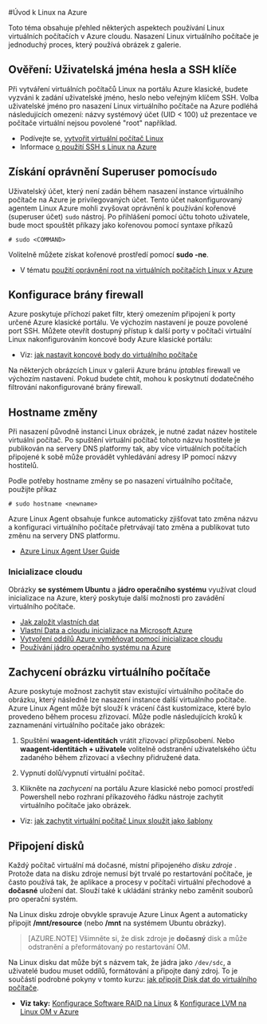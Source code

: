 <properties
    pageTitle="Úvod k Linux v Azure | Microsoft Azure"
    description="Zjistěte, jak používat Linux virtuálních počítačích na Azure."
    services="virtual-machines-linux"
    documentationCenter="python"
    authors="szarkos"
    manager="timlt"
    editor=""
    tags="azure-resource-manager,azure-service-management"/>

<tags
    ms.service="virtual-machines-linux"
    ms.workload="infrastructure-services"
    ms.tgt_pltfrm="vm-linux"
    ms.devlang="na"
    ms.topic="article"
    ms.date="08/24/2016"
    ms.author="szark"/>

#<a name="introduction-to-linux-on-azure"></a>Úvod k Linux na Azure

Toto téma obsahuje přehled některých aspektech používání Linux virtuálních počítačích v Azure cloudu. Nasazení Linux virtuálního počítače je jednoduchý proces, který používá obrázek z galerie.


## <a name="authentication-usernames-passwords-and-ssh-keys"></a>Ověření: Uživatelská jména hesla a SSH klíče

Při vytváření virtuálních počítačů Linux na portálu Azure klasické, budete vyzváni k zadání uživatelské jméno, heslo nebo veřejným klíčem SSH. Volba uživatelské jméno pro nasazení Linux virtuálního počítače na Azure podléhá následujících omezení: názvy systémový účet (UID < 100) už prezentace ve počítače virtuální nejsou povolené "root" například.


 - Podívejte se, [vytvořit virtuální počítač Linux](virtual-machines-linux-quick-create-cli.md)
 - Informace [o použití SSH s Linux na Azure](virtual-machines-linux-mac-create-ssh-keys.md)


## <a name="obtaining-superuser-privileges-using-sudo"></a>Získání oprávnění Superuser pomocí`sudo`

Uživatelský účet, který není zadán během nasazení instance virtuálního počítače na Azure je privilegovaných účet. Tento účet nakonfigurovaný agentem Linux Azure mohli zvyšovat oprávnění k používání kořenové (superuser účet) `sudo` nástroj. Po přihlášení pomocí účtu tohoto uživatele, bude moct spouštět příkazy jako kořenovou pomocí syntaxe příkazů

    # sudo <COMMAND>

Volitelně můžete získat kořenové prostředí pomocí **sudo -ne**.

- V tématu [použití oprávnění root na virtuálních počítačích Linux v Azure](virtual-machines-linux-use-root-privileges.md)


## <a name="firewall-configuration"></a>Konfigurace brány firewall

Azure poskytuje příchozí paket filtr, který omezením připojení k porty určené Azure klasické portálu. Ve výchozím nastavení je pouze povolené port SSH. Můžete otevřít dostupný přístup k další porty v počítači virtuální Linux nakonfigurováním koncové body Azure klasické portálu:

 - Viz: [jak nastavit koncové body do virtuálního počítače](virtual-machines-windows-classic-setup-endpoints.md)

Na některých obrázcích Linux v galerii Azure bránu *iptables* firewall ve výchozím nastavení. Pokud budete chtít, mohou k poskytnutí dodatečného filtrování nakonfigurované brány firewall.


## <a name="hostname-changes"></a>Hostname změny

Při nasazení původně instanci Linux obrázek, je nutné zadat název hostitele virtuální počítač. Po spuštění virtuální počítač tohoto názvu hostitele je publikován na servery DNS platformy tak, aby více virtuálních počítačích připojené k sobě může provádět vyhledávání adresy IP pomocí názvy hostitelů.

Podle potřeby hostname změny se po nasazení virtuálního počítače, použijte příkaz

    # sudo hostname <newname>

Azure Linux Agent obsahuje funkce automaticky zjišťovat tato změna názvu a konfiguraci virtuálního počítače přetrvávají tato změna a publikovat tuto změnu na servery DNS platformu.

 - [Azure Linux Agent User Guide](virtual-machines-linux-agent-user-guide.md)

### <a name="cloud-init"></a>Inicializace cloudu
Obrázky **se systémem Ubuntu** a **jádro operačního systému** využívat cloud inicializace na Azure, který poskytuje další možnosti pro zavádění virtuálního počítače.

 - [Jak založit vlastních dat](virtual-machines-windows-classic-inject-custom-data.md)
 - [Vlastní Data a cloudu inicializace na Microsoft Azure](https://azure.microsoft.com/blog/2014/04/21/custom-data-and-cloud-init-on-windows-azure/)
 - [Vytvoření oddílů Azure vyměňovat pomocí inicializace cloudu](https://wiki.ubuntu.com/AzureSwapPartitions)
 - [Používání jádro operačního systému na Azure](https://coreos.com/os/docs/latest/booting-on-azure.html)


## <a name="virtual-machine-image-capture"></a>Zachycení obrázku virtuálního počítače

Azure poskytuje možnost zachytit stav existující virtuálního počítače do obrázku, který následně lze nasazení instance další virtuálního počítače. Azure Linux Agent může být slouží k vrácení část kustomizace, které bylo provedeno během procesu zřizovací. Může podle následujících kroků k zaznamenání virtuálního počítače jako obrázek:

1. Spuštění **waagent-identitách** vrátit zřizovací přizpůsobení. Nebo **waagent-identitách + uživatele** volitelně odstranění uživatelského účtu zadaného během zřizovací a všechny přidružené data.

2. Vypnutí dolů/vypnutí virtuální počítač.

3. Klikněte na *zachycení* na portálu Azure klasické nebo pomocí prostředí Powershell nebo rozhraní příkazového řádku nástroje zachytit virtuálního počítače jako obrázek.

 - Viz: [jak zachytit virtuální počítač Linux sloužit jako šablony](virtual-machines-linux-classic-capture-image.md)


## <a name="attaching-disks"></a>Připojení disků

Každý počítač virtuální má dočasné, místní připojeného *disku zdroje* . Protože data na disku zdroje nemusí být trvalé po restartování počítače, je často používá tak, že aplikace a procesy v počítači virtuální přechodové a **dočasné** uložení dat. Slouží také k ukládání stránky nebo zaměnit souborů pro operační systém.

Na Linux disku zdroje obvykle spravuje Azure Linux Agent a automaticky připojit **/mnt/resource** (nebo **/mnt** na systémem Ubuntu obrázky).


>[AZURE.NOTE] Všimněte si, že disk zdroje je **dočasný** disk a může odstranění a přeformátovaný po restartování OM.

Na Linux disku dat může být s názvem tak, že jádra jako `/dev/sdc`, a uživatelé budou muset oddílů, formátování a připojte daný zdroj. To je součástí podrobné pokyny v tomto kurzu: [jak připojit Disk dat do virtuálního počítače](virtual-machines-linux-classic-attach-disk.md).

 - **Viz taky:** [Konfigurace Software RAID na Linux](virtual-machines-linux-configure-raid.md)  &  [Konfigurace LVM na Linux OM v Azure](virtual-machines-linux-configure-lvm.md)


